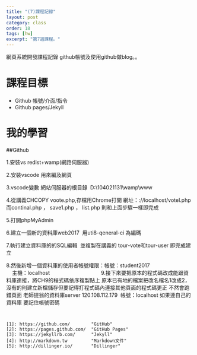 ```yaml
---
title: "(7)課程記錄"
layout: post
category: class
order: 18
tags: [hw]
excerpt: "第7週課程。"
---
```

網頁系統開發課程記錄
github帳號及使用github做blog。。

# 課程目標
- Github 帳號/介面/指令
- Github pages/Jekyll

# 我的學習

##Github

1.安裝vs redist+wamp(網路伺服器)


2.安裝vscode  用來編及網頁


3.vscode變數 網站伺服器的根目錄  D:\\104021131\wamp\www

 
4.從講義CHCOPY voote.php,存檔用Chrome打開
網址：://localhost/votel.php
而continal.php  ，  save1.php  ，  list.php   則和上面步驟一樣即完成


5.打開phpMyAdmin


6.建立一個新的資料庫web2017  用uti8-qeneral-ci  為編碼


7.執行建立資料庫的的SQL編輯  並複製在講義的  tour-vote和tour-user  即完成建立


8.然後新增一個資料庫的使用者帳號權限：帳號：student2017
                                   主機：localhost
                                                                      
9.接下來要把原本的程式碼改成能跟資料庫連接，將CH9的程式碼依序複製貼上
原本已有地的檔案把改名檔名1改成2，沒有的則建立新檔儲存但要記得打程式碼內連接其他頁面的程式碼更正
不然會跑錯頁面
老師提翁的資料庫server 120.108.112.179  帳號：localhost
如果連自己的資料庫  要記住帳號密碼



```


[1]: https://github.com/        "GitHub"
[2]: https://pages.github.com/  "GitHub Pages"
[3]: https://jekyllrb.com/      "Jekyll"
[4]: http://markdown.tw         "Markdown文件"
[5]: http://dillinger.io/       "Dillinger"








